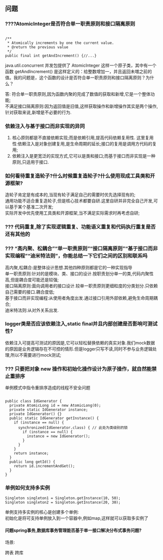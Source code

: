 ## 问题

### ????AtomicInteger是否符合单一职责原则和接口隔离原则


```

/**
 * Atomically increments by one the current value.
 * @return the previous value
 */
public final int getAndIncrement() {//...}
```
java.util.concurrent 并发包提供了 AtomicInteger 这样一个原子类，其中有一个函数 getAndIncrement() 是这样定义的：给整数增加一，并且返回未増之前的值。我的问题是，这个函数的设计是否符合单一职责原则和接口隔离原则？为什么？

答: 符合单一职责原则,因为函数内聚的完成了数值的获取和新增,它是一个整体功能;     
不满足接口隔离原则:因为返回值是旧值,这样获取操作和新增操作其实是两个操作,针对获取来说,新增是不必要的行为.


### 依赖注入与基于接口而非实现的异同

1. 核心原则都是不直接依赖实现;而是依赖引用,提高代码依赖复用性.
    这里复用性:依赖注入是对象创建复用,是生命周期的延长;接口的复用是调用方代码的复用;
2. 依赖注入是更宽泛的实现方式,它可以是类和接口;而基于接口而非实现是一种原则,只适用于接口.

### 如何看待重复造轮子?什么时候重复造轮子?什么使用现成工具类和开源框架?

造轮子肯定是有成本的,当现有轮子满足自己的需要时优先选择现有的;    
通用功能不适合重复造轮子,但是核心技术都要自研.这里自研并非完全自己开发,可以基于某个基准二次开发;    
实际开发中优先使用工具类和开源框架,当不满足实际需求时再考虑自研;

### ??? 代码重复,除了实现逻辑重复、功能语义重复和代码执行重复是否还有其他的


### ??? “高内聚、松耦合”“单一职责原则”“接口隔离原则”“基于接口而非实现编程”“迪米特法则”，你能总结一下它们之间的区别和联系吗

高内聚,松耦合:是整体设计思想.其他四种原则都是它的一种实现指导    
单一职责原则:针对的是模块、类、接口的设计.按职责划分单一的类,代码内聚性高,但是耦合度可能还是较强;    
接口隔离原则:面向调用者的接口设计.较单一职责原则更细粒度的分类划分.只依赖自己需要的接口.耦合度低;    
基于接口而非实现编程:从使用者角度出发.通过接口引用外部依赖,避免生命周期耦合;    
迪米特法则:从对外关系出发.    


### logger类是否应该依赖注入,static final并且内部创建是否影响可测试性?

依赖注入可提高可测试的原因是,它可以轻松替换依赖的真实对象.我们mock数据的原因是业务逻辑存在不可控的情形.但是logger只写不读,同时不参与业务逻辑处理,所以不需要进行mock测试;


### ??? 只要把对象 new 操作和初始化操作设计为原子操作，就自然能禁止重排序

单例模式中指令重排序造成的线程不安全问题

```

public class IdGenerator { 
  private AtomicLong id = new AtomicLong(0);
  private static IdGenerator instance;
  private IdGenerator() {}
  public static IdGenerator getInstance() {
    if (instance == null) {
      synchronized(IdGenerator.class) { // 此处为类级别的锁
        if (instance == null) {
          instance = new IdGenerator();
        }
      }
    }
    return instance;
  }
  public long getId() { 
    return id.incrementAndGet();
  }
}
```

### 单例如何支持多实例

```
Singleton singleton1 = Singleton.getInstance(10, 50);
Singleton singleton2 = Singleton.getInstance(20, 30);
```
单例支持多实例的核心是创建多个单例:    
初始化是将可支持单例放入到一个容器中,例如map,这样就可以获取多实例了


#### 问题spring事务,数据库事务管理能否基于单一接口解决分布式事务问题?
场景:

跨表
跨库











